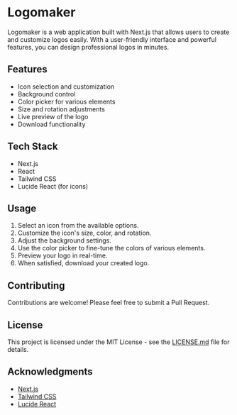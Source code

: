 # Logomaker

Logomaker is a web application built with Next.js that allows users to create and customize logos easily. With a user-friendly interface and powerful features, you can design professional logos in minutes.

## Features

- Icon selection and customization
- Background control
- Color picker for various elements
- Size and rotation adjustments
- Live preview of the logo
- Download functionality

## Tech Stack

- Next.js
- React
- Tailwind CSS
- Lucide React (for icons)

## Usage

1. Select an icon from the available options.
2. Customize the icon's size, color, and rotation.
3. Adjust the background settings.
4. Use the color picker to fine-tune the colors of various elements.
5. Preview your logo in real-time.
6. When satisfied, download your created logo.

## Contributing

Contributions are welcome! Please feel free to submit a Pull Request.

## License

This project is licensed under the MIT License - see the [LICENSE.md](LICENSE.md) file for details.

## Acknowledgments

- [Next.js](https://nextjs.org/)
- [Tailwind CSS](https://tailwindcss.com/)
- [Lucide React](https://lucide.dev/)
